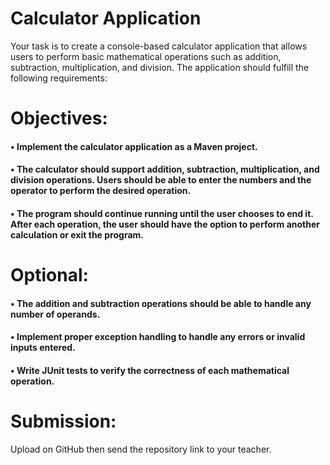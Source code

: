 # Calculator Application
Your task is to create a console-based calculator application that allows users to perform basic mathematical operations such as addition, subtraction, multiplication, and division. The application should fulfill the following requirements:

# Objectives:
#### • Implement the calculator application as a Maven project.
#### • The calculator should support addition, subtraction, multiplication, and division operations. Users should be able to enter the numbers and the operator to perform the desired operation.
#### • The program should continue running until the user chooses to end it. After each operation, the user should have the option to perform another calculation or exit the program.

# Optional:
#### • The addition and subtraction operations should be able to handle any number of operands.
#### • Implement proper exception handling to handle any errors or invalid inputs entered.
#### • Write JUnit tests to verify the correctness of each mathematical operation.

# Submission:
Upload on GitHub then send the repository link to your teacher.